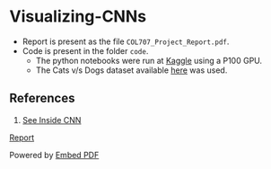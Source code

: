 # Visualizing-CNNs
* Report is present as the file `COL707_Project_Report.pdf`.
* Code is present in the folder `code`.
    * The python notebooks were run at [Kaggle](https://www.kaggle.com) using a P100 GPU.
    * The Cats v/s Dogs dataset available [here](https://www.kaggle.com/competitions/dogs-vs-cats) was used.

## References
1. [See Inside CNN](https://github.com/IbrahimSobh/see-inside-cnn)

[Report](COL707_Project_Report.pdf)

Powered by [Embed PDF](https://github.com/pathawks/Embed-PDF)